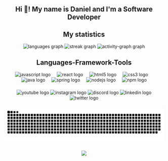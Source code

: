 <h2 align="center">Hi 👋! My name is Daniel and I'm a Software Developer</h2>

###
<h2 align="center">My statistics</h2>
<div align="center">
  <img src="https://github-readme-stats.vercel.app/api/top-langs?username=DanielBermudez-99&locale=en&hide_title=false&layout=compact&card_width=320&langs_count=5&theme=github_dark&hide_border=true&order=2" height="150" alt="languages graph"  />
  <img src="https://streak-stats.demolab.com?user=DanielBermudez-99&locale=en&mode=daily&theme=github_dark&hide_border=true&border_radius=5&order=3" height="150" alt="streak graph"  />
  <img src="https://github-readme-activity-graph.vercel.app/graph?username=DanielBermudez-99&radius=16&theme=github-dark&area=true&order=5&hide_title=false&hide_border=true" height="300" alt="activity-graph graph"  />
</div>

###
<h2 align="center">Languages-Framework-Tools</h2>
<div align="center">
  <img src="https://cdn.jsdelivr.net/gh/devicons/devicon/icons/javascript/javascript-original.svg" height="30" alt="javascript logo"  />
  <img width="12" />
  <img src="https://cdn.jsdelivr.net/gh/devicons/devicon/icons/react/react-original.svg" height="30" alt="react logo"  />
  <img width="12" />
  <img src="https://cdn.jsdelivr.net/gh/devicons/devicon/icons/html5/html5-original.svg" height="30" alt="html5 logo"  />
  <img width="12" />
  <img src="https://cdn.jsdelivr.net/gh/devicons/devicon/icons/css3/css3-original.svg" height="30" alt="css3 logo"  />
  <img width="12" />
  <img src="https://cdn.jsdelivr.net/gh/devicons/devicon/icons/java/java-original.svg" height="30" alt="java logo"  />
  <img width="12" />
  <img src="https://cdn.jsdelivr.net/gh/devicons/devicon/icons/spring/spring-original.svg" height="30" alt="spring logo"  />
  <img width="12" />
  <img src="https://cdn.jsdelivr.net/gh/devicons/devicon/icons/nodejs/nodejs-original.svg" height="30" alt="nodejs logo"  />
  <img width="12" />
  <img src="https://cdn.jsdelivr.net/gh/devicons/devicon/icons/npm/npm-original-wordmark.svg" height="30" alt="npm logo"  />
</div>

###

<div align="center">
  <img src="https://img.shields.io/static/v1?message=Youtube&logo=youtube&label=&color=FF0000&logoColor=white&labelColor=&style=for-the-badge" height="35" alt="youtube logo"  />
  <img src="https://img.shields.io/static/v1?message=Instagram&logo=instagram&label=&color=E4405F&logoColor=white&labelColor=&style=for-the-badge" height="35" alt="instagram logo"  />
  <img src="https://img.shields.io/static/v1?message=Discord&logo=discord&label=&color=7289DA&logoColor=white&labelColor=&style=for-the-badge" height="35" alt="discord logo"  />
  <img src="https://img.shields.io/static/v1?message=LinkedIn&logo=linkedin&label=&color=0077B5&logoColor=white&labelColor=&style=for-the-badge" height="35" alt="linkedin logo"  />
  <img src="https://img.shields.io/static/v1?message=Twitter&logo=twitter&label=&color=1DA1F2&logoColor=white&labelColor=&style=for-the-badge" height="35" alt="twitter logo"  />
</div>

###

<img src="https://raw.githubusercontent.com/DanielBermudez-99/DanielBermudez-99/output/snake.svg" alt="Snake animation" />

###

<div align="center">
  <img src="https://profile-counter.glitch.me/DanielBermudez-99/count.svg?"  />
</div>

###
